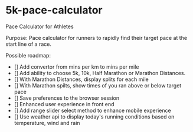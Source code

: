 # 5k-pace-calculator
Pace Calculator for Athletes

Purpose:
Pace calculator for runners to rapidly find their target pace at the start line of a race.

Possible roadmap:

* [] Add convertor from mins per km to mins per mile
* [] Add ability to choose 5k, 10k, Half Marathon or Marathon Distances.
* [] With Marathon Distances, display splits for each mile
* [] With Marathon spilts, show times of you ran above or below target pace
* [] Save preferences to the browser session
* [] Enhanced user experience in front end
* [] Add range slider select method to enhance mobile experience
* [] Use weather api to display today's running conditions based on temperature, wind and rain